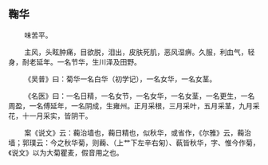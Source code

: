 ## 鞠华
<p>&emsp;&emsp;
味苦平。
</p>
<p>&emsp;&emsp;
主风，头眩肿痛，目欲脱，泪出，皮肤死肌，恶风湿痹。久服，利血气，轻身，耐老延年。一名节华，生川泽及田野。
</p>
<p>&emsp;&emsp;
《吴普》曰：菊华一名白华（初学记），一名女华，一名女茎。
</p>
<p>&emsp;&emsp;
《名医》曰：一名日精，一名女节，一名女华，一名女茎，一名更生，一名周盈，一名傅延年，一名阴成，生雍州。正月采根，三月采叶，五月采茎，九月采花，十一月采实，皆阴干。
</p>
<p>&emsp;&emsp;
案《说文》云：蘜治墙也，蘜日精也，似秋华，或省作，《尔雅》云，蘜治墙；郭璞云：今之秋华菊，则蘜、（上艹下左辛右匊）、蓻皆秋华，字、惟今作菊，《说文》以为大菊瞿麦，假音用之也。
</p>